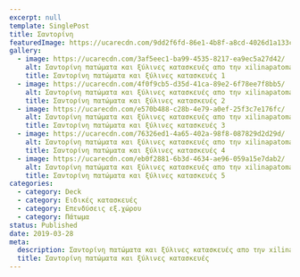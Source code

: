 ```yaml
---
excerpt: null
template: SinglePost
title: Σαντορίνη
featuredImage: https://ucarecdn.com/9dd2f6fd-86e1-4b8f-a8cd-4026d1a133c7/
gallery:
  - image: https://ucarecdn.com/3af5eec1-ba99-4535-8217-ea9ec5a27d42/
    alt: Σαντορίνη πατώματα και ξύλινες κατασκευές απο την xilinapatomata.gr
    title: Σαντορίνη πατώματα και ξύλινες κατασκευές 1
  - image: https://ucarecdn.com/4f0f9cb5-d35d-41ca-89e2-6f78ee7f8bb5/
    alt: Σαντορίνη πατώματα και ξύλινες κατασκευές απο την xilinapatomata.gr
    title: Σαντορίνη πατώματα και ξύλινες κατασκευές 2
  - image: https://ucarecdn.com/e570b488-c28b-4e79-a0ef-25f3c7e176fc/
    alt: Σαντορίνη πατώματα και ξύλινες κατασκευές απο την xilinapatomata.gr
    title: Σαντορίνη πατώματα και ξύλινες κατασκευές 3
  - image: https://ucarecdn.com/76326ed1-4a65-402a-98f8-087829d2d29d/
    alt: Σαντορίνη πατώματα και ξύλινες κατασκευές απο την xilinapatomata.gr
    title: Σαντορίνη πατώματα και ξύλινες κατασκευές 4
  - image: https://ucarecdn.com/eb0f2881-6b3d-4634-ae96-059a15e7dab2/
    alt: Σαντορίνη πατώματα και ξύλινες κατασκευές απο την xilinapatomata.gr
    title: Σαντορίνη πατώματα και ξύλινες κατασκευές 5
categories:
  - category: Deck
  - category: Ειδικές κατασκευές
  - category: Επενδύσεις εξ.χώρου
  - category: Πάτωμα
status: Published
date: 2019-03-28
meta:
  description: Σαντορίνη πατώματα και ξύλινες κατασκευές απο την xilinapatomata.gr
  title: Σαντορίνη πατώματα και ξύλινες κατασκευές
---
```

